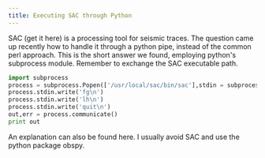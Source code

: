 ```yaml
---
title: Executing SAC through Python
---
```


SAC (get it here) is a processing tool for seismic traces. The question came up recently how to handle it through a python pipe, instead of the common perl approach. This is the short answer we found, employing python's subprocess module. Remember to exchange the SAC executable path.

```python
import subprocess
process = subprocess.Popen(['/usr/local/sac/bin/sac'],stdin = subprocess.PIPE,stdout=subprocess.PIPE,stderr=subprocess.PIPE)
process.stdin.write('fg\n')
process.stdin.write('lh\n')
process.stdin.write('quit\n')
out,err = process.communicate()
print out
```

An explanation can also be found here. I usually avoid SAC and use the python package obspy.
